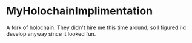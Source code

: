 # MyHolochainImplimentation
A fork of holochain.  They didn't hire me this time around, so I figured i'd develop anyway since it looked fun.
